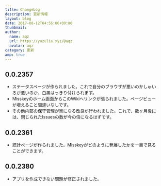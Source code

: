 ```yaml
---
title: ChangeLog
description: 更新情報
layout: blog
date: 2017-08-12T04:56:06+09:00
thumbnail: 
author:
  name: aqz
  url: https://yuzulia.xyz/@aqz
  avatar: aqz
category: 更新
amp: true
---
```


## 0.0.2357
- ステータスページが作られました。これで自分のブラウザが悪いのかしゅいろが悪いのか、白黒はっきり付けられます。
- Misskeyのホーム画面からこのWikiへリンクが張られました。ページビューが増えること間違いなしです。
- その他内部の保守管理が楽になる改良が行われました。これで、数ヶ月後には、閉じられたIssuesの数が今の倍になるはずです。

## 0.0.2361
- 統計ページが作られました。Misskeyがどのように発展したかを一目で見ることができます。

## 0.0.2380
- アプリを作成できない問題が修正されました。
